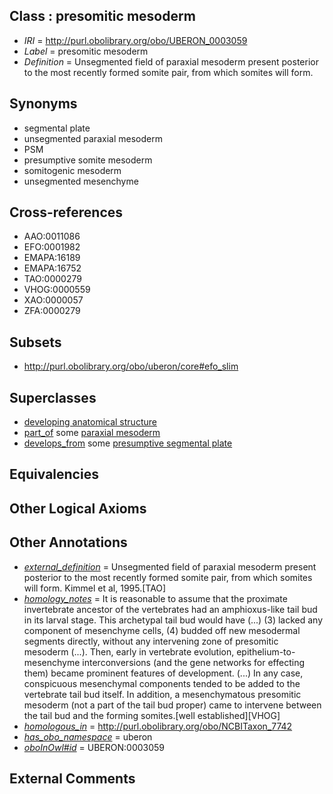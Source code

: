 
## Class : presomitic mesoderm

 * *IRI* = http://purl.obolibrary.org/obo/UBERON_0003059
 * *Label* = presomitic mesoderm
 * *Definition* = Unsegmented field of paraxial mesoderm present posterior to the most recently formed somite pair, from which somites will form.

## Synonyms

 * segmental plate
 * unsegmented paraxial mesoderm
 * PSM
 * presumptive somite mesoderm
 * somitogenic mesoderm
 * unsegmented mesenchyme

## Cross-references

 * AAO:0011086
 * EFO:0001982
 * EMAPA:16189
 * EMAPA:16752
 * TAO:0000279
 * VHOG:0000559
 * XAO:0000057
 * ZFA:0000279

## Subsets

 * http://purl.obolibrary.org/obo/uberon/core#efo_slim

## Superclasses

 * [developing anatomical structure](../../UBERON/23/UBERON_0005423.md)
 * [part_of](../../BFO/50/BFO_0000050.md) some [paraxial mesoderm](../../UBERON/77/UBERON_0003077.md)
 * [develops_from](../../RO/02/RO_0002202.md) some [presumptive segmental plate](../../UBERON/82/UBERON_0007282.md)

## Equivalencies


## Other Logical Axioms


## Other Annotations

 * *[external_definition](../../UBPROP/01/UBPROP_0000001.md)* = Unsegmented field of paraxial mesoderm present posterior to the most recently formed somite pair, from which somites will form. Kimmel et al, 1995.[TAO]
 * *[homology_notes](../../UBPROP/03/UBPROP_0000003.md)* = It is reasonable to assume that the proximate invertebrate ancestor of the vertebrates had an amphioxus-like tail bud in its larval stage. This archetypal tail bud would have (...) (3) lacked any component of mesenchyme cells, (4) budded off new mesodermal segments directly, without any intervening zone of presomitic mesoderm (...). Then, early in vertebrate evolution, epithelium-to-mesenchyme interconversions (and the gene networks for effecting them) became prominent features of development. (...) In any case, conspicuous mesenchymal components tended to be added to the vertebrate tail bud itself. In addition, a mesenchymatous presomitic mesoderm (not a part of the tail bud proper) came to intervene between the tail bud and the forming somites.[well established][VHOG]
 * *[homologous_in](../../core#homologous/in/core#homologous_in.md)* = http://purl.obolibrary.org/obo/NCBITaxon_7742
 * *[has_obo_namespace](../../ce/oboInOwl#hasOBONamespace.md)* = uberon
 * *[oboInOwl#id](../../id/oboInOwl#id.md)* = UBERON:0003059

## External Comments


